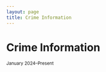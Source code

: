 ```yaml
---
layout: page
title: Crime Information
---
```


# Crime Information
<small>January 2024–Present</small>

<div style="max-width: 300px; margin: auto;">
  <canvas id="donutChart" width="300" height="300"></canvas>
</div>

<!-- Chart.js & plugin for labels -->
<script src="https://cdn.jsdelivr.net/npm/chart.js"></script>
<script src="https://cdn.jsdelivr.net/npm/chartjs-plugin-datalabels@2"></script>

<script>
  const ctx = document.getElementById('donutChart').getContext('2d');

  new Chart(ctx, {
    type: 'doughnut',
    data: {
      labels: [
        'Property Larceny/Theft Offenses',
        'Robbery',
        'Aggravated Assault',
        'Auto Theft',
        'Rape',
        'Homicide'
      ],
      datasets: [{
        data: [612, 415, 340, 253, 29, 1],
        backgroundColor: [
          '#6a0dad', // purple
          '#ff6384', // pink
          '#36a2eb', // blue
          '#4bc0c0', // teal
          '#ff9f40', // orange
          '#e74c3c'  // red
        ],
        hoverOffset: 8
      }]
    },
    options: {
      plugins: {
        legend: {
          position: 'right',
          labels: {
            boxWidth: 12,
            font: { size: 12 }
          }
        },
        datalabels: {
          color: '#fff',
          font: {
            weight: 'bold',
            size: 12
          },
          formatter: (value) => value
        }
      },
      cutout: '60%'
    },
    plugins: [ChartDataLabels]
  });

<div style="max-width: 300px; margin: auto;">
  <canvas id="donutChart" width="300" height="300"></canvas>
</div>

<!-- Chart.js & plugin for labels -->
<script src="https://cdn.jsdelivr.net/npm/chart.js"></script>
<script src="https://cdn.jsdelivr.net/npm/chartjs-plugin-datalabels@2"></script>

<script>
  const ctx = document.getElementById('donutChart').getContext('2d');

  new Chart(ctx, {
    type: 'doughnut',
    data: {
      labels: [
        'Property Larceny/Theft Offenses',
        'Robbery',
        'Aggravated Assault',
        'Auto Theft',
        'Rape',
        'Homicide'
      ],
      datasets: [{
        data: [612, 415, 340, 253, 29, 1],
        backgroundColor: [
          '#6a0dad', // purple
          '#ff6384', // pink
          '#36a2eb', // blue
          '#4bc0c0', // teal
          '#ff9f40', // orange
          '#e74c3c'  // red
        ],
        hoverOffset: 8
      }]
    },
    options: {
      plugins: {
        legend: {
          position: 'right',
          labels: {
            boxWidth: 12,
            font: { size: 12 }
          }
        },
        datalabels: {
          color: '#black',
          font: {
            weight: 'bold',
            size: 12
          },
          formatter: (value) => value
        }
      },
      cutout: '60%'
    },
    plugins: [ChartDataLabels]
  });
</script>








